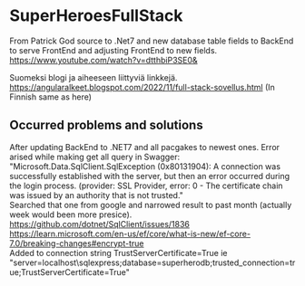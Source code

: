 # SuperHeroesFullStack

From Patrick God source to .Net7 and new database table fields to BackEnd to serve FrontEnd and adjusting FrontEnd to new fields. <br/>
https://www.youtube.com/watch?v=dtthbiP3SE0& <br/>

Suomeksi blogi ja aiheeseen liittyviä linkkejä. https://angularalkeet.blogspot.com/2022/11/full-stack-sovellus.html (In Finnish same as here)


## Occurred problems and solutions 
After updating BackEnd to .NET7 and all pacgakes to newest ones. Error arised while making get all query in Swagger: "Microsoft.Data.SqlClient.SqlException (0x80131904): 
A connection was successfully established with the server, but then an error occurred during the login process. 
(provider: SSL Provider, error: 0 - The certificate chain was issued by an authority that is not trusted."<br/>
Searched that one from google and narrowed result to past month (actually week would been more presice).
https://github.com/dotnet/SqlClient/issues/1836 <br/>
https://learn.microsoft.com/en-us/ef/core/what-is-new/ef-core-7.0/breaking-changes#encrypt-true <br/>
Added to connection string TrustServerCertificate=True ie "server=localhost\\sqlexpress;database=superherodb;trusted_connection=true;TrustServerCertificate=True"

